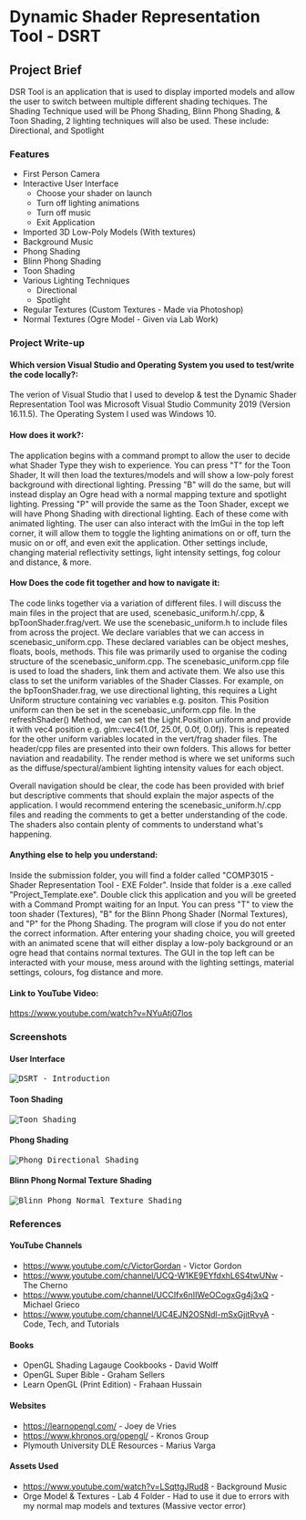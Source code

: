 # Dynamic Shader Representation Tool - DSRT

## Project Brief
DSR Tool is an application that is used to display imported models and allow the user to switch between multiple different shading techiques. The Shading Technique used will be Phong Shading, Blinn Phong Shading, & Toon Shading, 2 lighting techniques will also be used. These include: Directional, and Spotlight

### Features
- First Person Camera
- Interactive User Interface
  - Choose your shader on launch 
  - Turn off lighting animations
  - Turn off music
  - Exit Application
- Imported 3D Low-Poly Models (With textures)
- Background Music
- Phong Shading
- Blinn Phong Shading
- Toon Shading
- Various Lighting Techniques
  - Directional
  - Spotlight 
- Regular Textures (Custom Textures - Made via Photoshop)
- Normal Textures (Ogre Model - Given via Lab Work) 

### Project Write-up
#### Which version Visual Studio and Operating System you used to test/write the code locally?:
The verion of Visual Studio that I used to develop & test the Dynamic Shader Representation Tool was Microsoft Visual Studio Community 2019 (Version 16.11.5). The Operating System I used was Windows 10.

#### How does it work?:
The application begins with a command prompt to allow the user to decide what Shader Type they wish to experience. You can press "T" for the Toon Shader, It will then load the textures/models and will show a low-poly forest background with directional lighting.
Pressing "B" will do the same, but will instead display an Ogre head with a normal mapping texture and spotlight lighting. Pressing "P" will provide the same as the Toon Shader, except we will have Phong Shading with directional lighting. Each of these come with animated lighting.
The user can also interact with the ImGui in the top left corner, it will allow them to toggle the lighting animations on or off, turn the music on or off, and even exit the application. Other settings include, changing material reflectivity settings, light intensity settings, fog colour and distance, & more.

#### How Does the code fit together and how to navigate it:
The code links together via a variation of different files. I will discuss the main files in the project that are used, scenebasic_uniform.h/.cpp, & bpToonShader.frag/vert. We use the scenebasic_uniform.h to include files from across the project. We declare variables that we can access in scenebasic_uniform.cpp.
These declared variables can be object meshes, floats, bools, methods. This file was primarily used to organise the coding structure of the scenebasic_uniform.cpp. The scenebasic_uniform.cpp file is used to load the shaders, link them and activate them. We also use this class to
set the uniform variables of the Shader Classes. For example, on the bpToonShader.frag, we use directional lighting, this requires a Light Uniform structure containing vec variables e.g. positon. This Position uniform can then be set in the scenebasic_uniform.cpp file. In the
refreshShader() Method, we can set the Light.Position uniform and provide it with vec4 position e.g. glm::vec4(1.0f, 25.0f, 0.0f, 0.0f)). This is repeated for the other uniform variables located in the vert/frag shader files. The header/cpp files are presented into their own folders.
This allows for better naviation and readability. The render method is where we set uniforms such as the diffuse/spectural/ambient lighting intensity values for each object. 

Overall navigation should be clear, the code has been provided with brief but descriptive comments that should explain the major aspects of the application. I would recommend entering the scenebasic_uniform.h/.cpp files and reading the comments to get a 
better understanding of the code. The shaders also contain plenty of comments to understand what's happening.

#### Anything else to help you understand:
Inside the submission folder, you will find a folder called "COMP3015 - Shader Representation Tool - EXE Folder". Inside that folder is a .exe called "Project_Template.exe". Double click this application and you will be greeted
with a Command Prompt waiting for an Input. You can press "T" to view the toon shader (Textures), "B" for the Blinn Phong Shader (Normal Textures), and "P" for the Phong Shading. The program will close if you do not enter the correct information.
After entering your shading choice, you will greeted with an animated scene that will either display a low-poly background or an ogre head that contains normal textures. The GUI in the top left can be interacted with your mouse, mess around with the
lighting settings, material settings, colours, fog distance and more.

#### Link to YouTube Video:
https://www.youtube.com/watch?v=NYuAtj07los

### Screenshots
#### User Interface
<kbd>![DSRT - Introduction](Screenshots/User_Input_Shader_Selection.png?)</kbd>

#### Toon Shading
<kbd>![Toon Shading](Screenshots/Toon_Shader.png?)</kbd>

#### Phong Shading
<kbd>![Phong Directional Shading](Screenshots/Phong_Directional_Shading.png?)</kbd>

#### Blinn Phong Normal Texture Shading
<kbd>![Blinn Phong Normal Texture Shading](Screenshots/BP_Normal_Shading.png?)</kbd>

### References
#### YouTube Channels
 - https://www.youtube.com/c/VictorGordan - Victor Gordon
 - https://www.youtube.com/channel/UCQ-W1KE9EYfdxhL6S4twUNw - The Cherno
 - https://www.youtube.com/channel/UCCIfx6nIIWeOCogxGg4j3xQ - Michael Grieco
 - https://www.youtube.com/channel/UC4EJN2OSNdl-mSxGjitRvyA - Code, Tech, and Tutorials

#### Books
 - OpenGL Shading Lagauge Cookbooks - David Wolff
 - OpenGL Super Bible - Graham Sellers
 - Learn OpenGL (Print Edition) - Frahaan Hussain

#### Websites
 - https://learnopengl.com/ - Joey de Vries
 - https://www.khronos.org/opengl/ - Kronos Group
 - Plymouth University DLE Resources - Marius Varga

#### Assets Used
 - https://www.youtube.com/watch?v=LSqttgJRud8 - Background Music
 - Orge Model & Textures - Lab 4 Folder - Had to use it due to errors with my normal map models and textures (Massive vector error)
